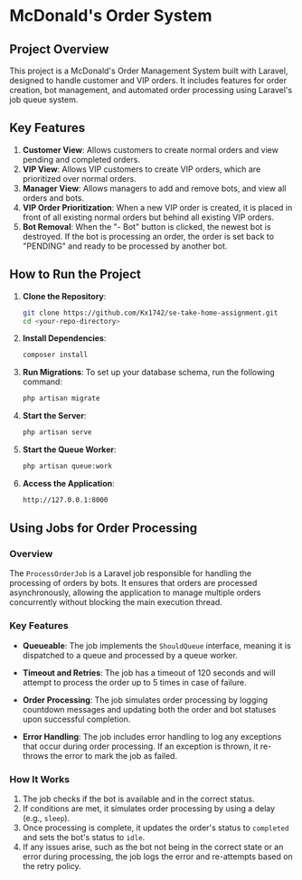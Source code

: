 # McDonald's Order System

## Project Overview


This project is a McDonald's Order Management System built with Laravel, designed to handle customer and VIP orders. It includes features for order creation, bot management, and automated order processing using Laravel's job queue system.

## Key Features

1. **Customer View**: Allows customers to create normal orders and view pending and completed orders.
2. **VIP View**: Allows VIP customers to create VIP orders, which are prioritized over normal orders.
3. **Manager View**: Allows managers to add and remove bots, and view all orders and bots.
4. **VIP Order Prioritization**: When a new VIP order is created, it is placed in front of all existing normal orders but behind all existing VIP orders.
5. **Bot Removal**: When the "- Bot" button is clicked, the newest bot is destroyed. If the bot is processing an order, the order is set back to "PENDING" and ready to be processed by another bot.



## How to Run the Project

1. **Clone the Repository**:
   ```sh
   git clone https://github.com/Kx1742/se-take-home-assignment.git
   cd <your-repo-directory>

2. **Install Dependencies**:
   ```sh
   composer install

3. **Run Migrations**:
   To set up your database schema, run the following command:
   ```sh
   php artisan migrate

4. **Start the Server**:
   ```sh
   php artisan serve

5. **Start the Queue Worker**:
   ```sh
   php artisan queue:work

6. **Access the Application**:
   ```sh
   http://127.0.0.1:8000

## Using Jobs for Order Processing

### Overview

The `ProcessOrderJob` is a Laravel job responsible for handling the processing of orders by bots. It ensures that orders are processed asynchronously, allowing the application to manage multiple orders concurrently without blocking the main execution thread.

### Key Features

- **Queueable**: The job implements the `ShouldQueue` interface, meaning it is dispatched to a queue and processed by a queue worker.
  
- **Timeout and Retries**: The job has a timeout of 120 seconds and will attempt to process the order up to 5 times in case of failure.
  
- **Order Processing**: The job simulates order processing by logging countdown messages and updating both the order and bot statuses upon successful completion.
  
- **Error Handling**: The job includes error handling to log any exceptions that occur during order processing. If an exception is thrown, it re-throws the error to mark the job as failed.

### How It Works

1. The job checks if the bot is available and in the correct status.
2. If conditions are met, it simulates order processing by using a delay (e.g., `sleep`).
3. Once processing is complete, it updates the order's status to `completed` and sets the bot's status to `idle`.
4. If any issues arise, such as the bot not being in the correct state or an error during processing, the job logs the error and re-attempts based on the retry policy.

